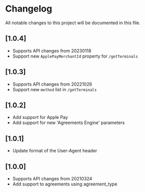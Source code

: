 # Changelog
All notable changes to this project will be documented in this file.

## [1.0.4]

- Supports API changes from 20230118
- Support new `ApplePayMerchantId` property for `/getTerminals`

## [1.0.3]

- Supports API changes from 20221026
- Support new `method` list in `/getTerminals`

## [1.0.2]

- Add support for Apple Pay
- Add support for new 'Agreements Engine' parameters

## [1.0.1]

- Update format of the User-Agent header

## [1.0.0]

- Supports API changes from 20210324
- Add support to agreements using agreement_type
